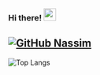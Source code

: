 ### Hi there! <img src="https://emojis.slackmojis.com/emojis/images/1643514598/6021/meow_knife.png?1643514598" width="25"/>

[![GitHub Nassim](https://img.shields.io/github/followers/n455im07?label=follow&style=social)](https://github.com/n455im07)
---

![Top Langs](https://github-readme-stats.vercel.app/api/top-langs/?username=n455im07&layout=compact&theme=dark&hide_border=true)
